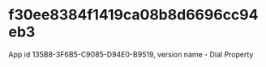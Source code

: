 # f30ee8384f1419ca08b8d6696cc94eb3
App id 135B8-3F6B5-C9085-D94E0-B9519, version name - Dial Property
